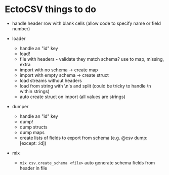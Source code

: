 # EctoCSV things to do
* handle header row with blank cells (allow code to specify name or field number)

* loader
    * handle an "id" key
    * load!
    * file with headers - validate they match schema? use to map, missing, extra
    * import with no schema -> create map
    * import with empty schema -> create struct
    * load streams without headers
    * load from string with \n's and split (could be tricky to handle \n within strings)
    * auto create struct on import (all values are strings)

* dumper
    * handle an "id" key
    * dump!
    * dump structs
    * dump maps
    * create lists of fields to export from schema (e.g.  @csv dump: [except: :id])

* mix
    * `mix csv.create_schema <file>` auto generate schema fields from header in file
